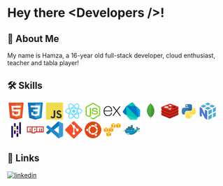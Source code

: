 # Hey there &#60;Developers /&#62;! 

## 🚀 About Me

My name is Hamza, a 16-year old full-stack developer, cloud enthusiast, teacher and tabla player!

## 🛠 Skills

<div>
  <img width ="40px" unselectable="True" src ="https://raw.githubusercontent.com/devicons/devicon/master/icons/html5/html5-original.svg">
  <img width ="40px" unselectable="True" src ="https://raw.githubusercontent.com/devicons/devicon/master/icons/css3/css3-original.svg">
  <img width ="40px" unselectable="True" src ="https://raw.githubusercontent.com/devicons/devicon/master/icons/javascript/javascript-original.svg">
  <img width ="40px" unselectable="True" src ="https://raw.githubusercontent.com/devicons/devicon/master/icons/react/react-original.svg">
  <img width ="40px" unselectable="True" src ="https://raw.githubusercontent.com/devicons/devicon/master/icons/nodejs/nodejs-original.svg">
  <img width ="40px" unselectable="True" src ="https://raw.githubusercontent.com/devicons/devicon/master/icons/express/express-original.svg">
  <img width ="40px" unselectable="True" src ="https://raw.githubusercontent.com/devicons/devicon/master/icons/dart/dart-original.svg">
  <img width ="40px" unselectable="True" src ="https://raw.githubusercontent.com/devicons/devicon/master/icons/mongodb/mongodb-original.svg">
  <img width ="40px" unselectable="True" src ="https://raw.githubusercontent.com/devicons/devicon/master/icons/redis/redis-original.svg">
  <img width ="40px" unselectable="True" src ="https://raw.githubusercontent.com/devicons/devicon/master/icons/python/python-original.svg">
  <img width ="40px" unselectable="True" src ="https://raw.githubusercontent.com/devicons/devicon/master/icons/numpy/numpy-original.svg">
  <img width ="40px" unselectable="True" src ="https://raw.githubusercontent.com/devicons/devicon/master/icons/pandas/pandas-original.svg">
  <img width ="40px" unselectable="True" src ="https://raw.githubusercontent.com/devicons/devicon/master/icons/npm/npm-original-wordmark.svg">
  <img width ="40px" unselectable="True" src ="https://raw.githubusercontent.com/devicons/devicon/master/icons/vscode/vscode-original.svg">
  <img width ="40px" unselectable="True" src ="https://raw.githubusercontent.com/devicons/devicon/master/icons/git/git-original.svg">
  <img width ="40px" unselectable="True" src ="https://raw.githubusercontent.com/devicons/devicon/master/icons/ubuntu/ubuntu-plain.svg">
  <img width ="40px" unselectable="True" src ="https://raw.githubusercontent.com/devicons/devicon/master/icons/amazonwebservices/amazonwebservices-original.svg">
  <img width ="40px" unselectable="True" src ="https://raw.githubusercontent.com/devicons/devicon/master/icons/docker/docker-original.svg">
</div>



## 🔗 Links
[![linkedin](https://img.shields.io/badge/linkedin-0A66C2?style=for-the-badge&logo=linkedin&logoColor=white)](https://www.linkedin.com/in/muhammad-hamza-18bb1a21b/)

